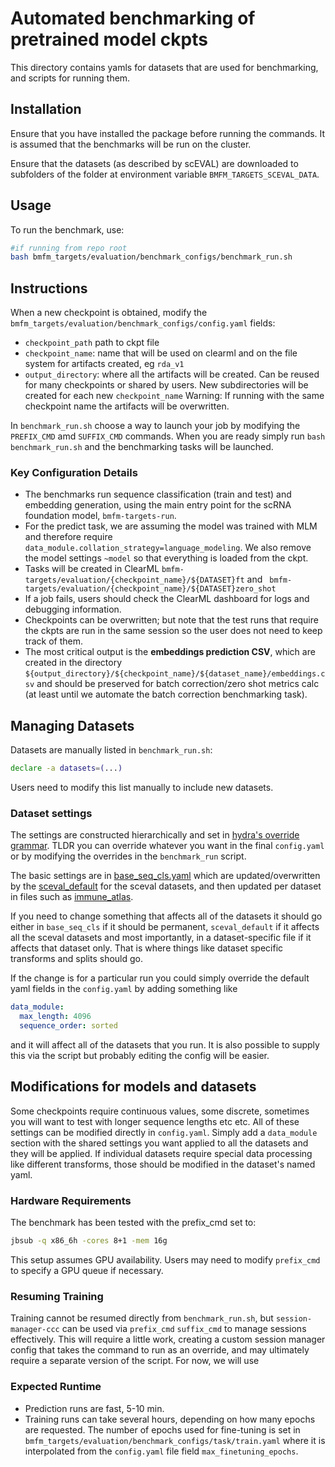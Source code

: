 # Automated benchmarking of pretrained model ckpts

This directory contains yamls for datasets that are used for benchmarking, and scripts for running them.

## Installation

Ensure that you have installed the package before running the commands. It is assumed that the benchmarks will be run on the cluster.

Ensure that the datasets (as described by scEVAL) are downloaded to subfolders of the folder at environment variable `BMFM_TARGETS_SCEVAL_DATA`.

## Usage

To run the benchmark, use:

```bash
#if running from repo root
bash bmfm_targets/evaluation/benchmark_configs/benchmark_run.sh
```

## Instructions

When a new checkpoint is obtained, modify the `bmfm_targets/evaluation/benchmark_configs/config.yaml` fields:
- `checkpoint_path` path to ckpt file
- `checkpoint_name`: name that will be used on clearml and on the file system for artifacts created, eg `rda_v1`
- `output_directory`: where all the artifacts will be created. Can be reused for many checkpoints or shared by users. New subdirectories will be created for each new `checkpoint_name` Warning: If running with the same checkpoint name the artifacts will be overwritten.

In `benchmark_run.sh` choose a way to launch your job by modifying the `PREFIX_CMD` amd `SUFFIX_CMD` commands. When you are ready simply run `bash benchmark_run.sh` and the benchmarking tasks will be launched.

### Key Configuration Details

- The benchmarks run sequence classification (train and test) and embedding generation, using the main entry point for the scRNA foundation model, `bmfm-targets-run`.
- For the predict task, we are assuming the model was trained with MLM and therefore require `data_module.collation_strategy=language_modeling`. We also remove the model settings `~model` so that everything is loaded from the ckpt.
- Tasks will be created in ClearML `bmfm-targets/evaluation/{checkpoint_name}/${DATASET}ft` and ` bmfm-targets/evaluation/{checkpoint_name}/${DATASET}zero_shot`
- If a job fails, users should check the ClearML dashboard for logs and debugging information.
- Checkpoints can be overwritten; but note that the test runs that require the ckpts are run in the same session so the user does not need to keep track of them.
- The most critical output is the **embeddings prediction CSV**, which are created in the directory `${output_directory}/${checkpoint_name}/${dataset_name}/embeddings.csv` and should be preserved for batch correction/zero shot metrics calc (at least until we automate the batch correction benchmarking task).
## Managing Datasets

Datasets are manually listed in `benchmark_run.sh`:

```bash
declare -a datasets=(...)
```
Users need to modify this list manually to include new datasets.

### Dataset settings

The settings are constructed hierarchically and set in [hydra's override grammar](https://hydra.cc/docs/advanced/override_grammar/basic/). TLDR you can override whatever you want in the final `config.yaml` or by modifying the overrides in the `benchmark_run` script.

The basic settings are in
[base_seq_cls.yaml](bmfm_targets/evaluation/benchmark_configs/data_module/base_seq_cls.yaml)
which are updated/overwritten by the [sceval_default](bmfm_targets/evaluation/benchmark_configs/data_module/sceval_default.yaml) for the sceval datasets, and then updated per dataset in files such as [immune_atlas](/Users/dmichael/bmfm-targets/bmfm_targets/evaluation/benchmark_configs/data_module/immune_atlas.yaml).

If you need to change something that affects all of the datasets it should go either in `base_seq_cls` if it should be permanent, `sceval_default` if it affects all the sceval datasets and most importantly, in a dataset-specific file if it affects that dataset only. That is where things like dataset specific transforms and splits should go.

If the change is for a particular run you could simply override the default yaml fields in the `config.yaml` by adding something like

```yaml
data_module:
  max_length: 4096
  sequence_order: sorted
```

and it will affect all of the datasets that you run. It is also possible to supply this via the script but probably editing the config will be easier.

## Modifications for models and datasets

Some checkpoints require continuous values, some discrete, sometimes you will want to test with longer sequence lengths etc etc. All of these settings can be modified directly in `config.yaml`. Simply add a `data_module` section with the shared settings you want applied to all the datasets and they will be applied. If individual datasets require special data processing like different transforms, those should be modified in the dataset's named yaml.


### Hardware Requirements

The benchmark has been tested with the prefix_cmd set to:

```bash
jbsub -q x86_6h -cores 8+1 -mem 16g
```

This setup assumes GPU availability. Users may need to modify `prefix_cmd` to specify a GPU queue if necessary.

### Resuming Training

Training cannot be resumed directly from `benchmark_run.sh`, but `session-manager-ccc` can be used via `prefix_cmd` `suffix_cmd` to manage sessions effectively. This will require a little work, creating a custom session manager config that takes the command to run as an override, and may ultimately require a separate version of the script.
For now, we will use


### Expected Runtime

- Prediction runs are fast, 5-10 min.
- Training runs can take several hours, depending on how many epochs are requested. The number of epochs used for fine-tuning is set in `bmfm_targets/evaluation/benchmark_configs/task/train.yaml` where it is interpolated from the `config.yaml` file field `max_finetuning_epochs`.
